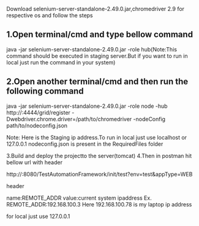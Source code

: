 Download selenium-server-standalone-2.49.0.jar,chromedriver 2.9 for respective os and follow the steps

1.Open terminal/cmd and type bellow command
-------------------------------------------------
java -jar selenium-server-standalone-2.49.0.jar -role hub(Note:This command should be executed in staging server.But if you want to run in local just run the command in your system)

2.Open another terminal/cmd and then run the following command
------------------------------------------------------------------
java -jar selenium-server-standalone-2.49.0.jar -role node -hub http://<ServerIpAddress>:4444/grid/register  -Dwebdriver.chrome.driver=/path/to/chromedriver -nodeConfig path/to/nodeconfig.json

Note: Here <serverIpAddress> is the  Staging ip address.To run in  local just use localhost or 127.0.0.1
nodeconfig.json is present in the RequiredFiles folder

3.Build and deploy the projectto the server(tomcat)
4.Then in postman hit bellow url with header

http://<ServerIPAddress>:8080/TestAutomationFramework/init/test?env=test&appType=WEB

header

name:REMOTE_ADDR  value:current system ipaddress
Ex. REMOTE_ADDR:192.168.100.3
Here 192.168.100.78 is my laptop ip address

for local just use 127.0.0.1

